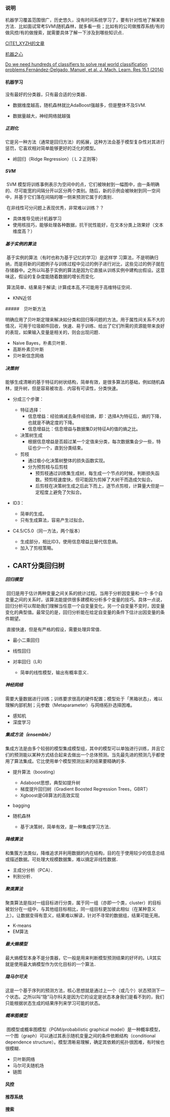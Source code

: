 ### 说明

机器学习覆盖范围很广，历史悠久，没有时间系统学习了，要有针对性地了解某些方法．比如面试常考SVM\随机森林，就多看一些；比如有的公司做推荐系统/有的做风控/有的做搜索，就需要具体了解一下涉及到哪些知识点．

[CITE1_XYZH的文章](https://www.zhihu.com/question/26726794/answer/151282052)

[机器之心](https://zhuanlan.zhihu.com/p/25327755)

[ Do we need hundreds of classifiers to solve real world classification problems.Fernández-Delgado, Manuel, et al. J. Mach. Learn. Res 15.1 (2014)]()



#### 机器学习

没有最好的分类器，只有最合适的分类器．

- 数据维度越高，随机森林就比AdaBoost强越多，但是整体不及SVM.

- 数据量越大，神经网络就越强

##### 正则化

​	它是另一种方法（通常是回归方法）的拓展，这种方法会基于模型复杂性对其进行惩罚，它喜欢相对简单能够更好的泛化的模型。

- 岭回归（Ridge Regression）（Ｌ２正则等）

##### SVM

​	SVM 模型将训练事例表示为空间中的点，它们被映射到一幅图中，由一条明确的、尽可能宽的间隔分开以区分两个类别。随后，新的示例会被映射到同一空间中，并基于它们落在间隔的哪一侧来预测它属于的类别．

​	在非线性可分问题上表现优秀，非常难以训练？？

- 具体推导见统计机器学习
- 使用核技巧，能够处理各种数据，抗干扰性能好，在文本分类上效果好（文本维度高？）

##### 基于实例的算法

​	基于实例的算法（有时也称为基于记忆的学习）是这样学 习算法，不是明确归纳，而是将新的问题例子与训练过程中见过的例子进行对比，这些见过的例子就在存储器中。之所以叫基于实例的算法是因为它直接从训练实例中建构出假设。这意味这，假设的复杂度能随着数据的增长而变化.

​	算法简单、结果易于解读; 计算成本高,不可能用于高维特征空间．

- KNN近邻

#####　贝叶斯方法

​	明确应用了贝叶斯定理来解决如分类和回归等问题的方法。用于属性间关系不大的情况，可用于垃圾邮件回收，快速、易于训练、给出了它们所需的资源能带来良好的表现，如果输入变量是相关的，则会出现问题．

- Naive Bayes，朴素贝叶斯．
- 高斯朴素贝叶斯
- 贝叶斯信念网络

##### 决策树

​	能够生成清晰的基于特征的树状结构，简单有效，是很多算法的基础，例如随机森林，提升树，但是容易被攻击．内容有可读性，分类快速。

- 分成三个步骤：
  - 特征选择：
    - 信息增益：经验熵减去条件经验熵，即：选择A为特征后，熵的下降，也就是不确定度的下降。
    - 信息增益比：信息增益与数据集D对特征A的值的熵之比。
  - 决策树生成
    - 根据信息增益是否超过某一个定值来分类，每次数据集会少一些，特征也少一个，直到分类结束。
  - 剪枝
    - 通过极小化决策树整体的损失函数实现。
    - 分为预剪枝与后剪枝
      - 预剪枝通过训练集生成树，每生成一个节点的时候，判断损失函数。预剪枝速度快，但可能因为剪掉了大树干而造成欠拟合。
      - 后剪枝在决策树生成之后此下而上，逐节点剪枝，计算量大但是一定程度上避免了欠拟合。

- ID3：
  - 简单的生成。
  - 只有生成算法，容易产生过拟合。
- C4.5/C5.0（同一方法，两个版本）
  - 生成部分，相比ID3，使用信息增益比替代信息熵。
  - 加入了剪枝策略。
- CART分类回归树
  - 

##### 回归模型

​	回归是用于估计两种变量之间关系的统计过程。当用于分析因变量和一个 多个自变量之间的关系时，该算法能提供很多建模和分析多个变量的技巧。具体一点说，回归分析可以帮助我们理解当任意一个自变量变化，另一个自变量不变时，因变量变化的典型值。最常见的是，回归分析能在给定自变量的条件下估计出因变量的条件期望。

​	直接快速，但是有严格的假设，需要处理异常值．

- 最小二乘回归
- 线性回归

- 对率回归（LR）
  - 简单的线性模型，输出有概率意义．

##### 神经网络

​	需要大量数据进行训练；训练要求很高的硬件配置；模型处于「黑箱状态」，难以理解内部机制；元参数（Metaparameter）与网络拓扑选择困难。

- 感知机
- 深度学习

##### 集成方法（ensemble）

​	集成方法是由多个较弱的模型集成模型组，其中的模型可以单独进行训练，并且它们的预测能以某种方式结合起来去做出一个总体预测。当先最先进的预测几乎都使用了算法集成。它比使用单个模型预测出来的结果要精确的多.

- 提升算法（boosting）
  - Adaboost思想，典型如提升树
  - 梯度提升回归树（Gradient Boosted Regression Trees，GBRT）
  - Xgboost是GB算法的高效实现
- bagging

- 随机森林
  - 基于决策树，简单有效，是一种集成学习方法．

##### 降维算法

​	和集簇方法类似，降维追求并利用数据的内在结构，目的在于使用较少的信息总结或描述数据。可处理大规模数据集，难以搞定非线性数据．

- 主成分分析（PCA）．
- 判别分析．

##### 聚类算法

​	聚类算法是指对一组目标进行分类，属于同一组（亦即一个类，cluster）的目标被划分在一组中，与其他组目标相比，同一组目标更加彼此相似（在某种意义上）。让数据变得有意义，结果难以解读，针对不寻常的数据组，结果可能无用。

- K-means
- EM算法

##### 最大熵模型

​	最大熵模型本身不是分类器，它一般是用来判断模型预测结果的好坏的。LR其实就是使用最大熵模型作为优化目标的一个算法．

##### 隐马尔可夫

​	这是一个基于序列的预测方法，核心思想就是通过上一个（或几个）状态预测下一个状态。之所以叫“隐”马尔科夫是因为它的设定是状态本身我们是看不到的，我们只能根据状态生成的结果序列来学习可能的状态。

##### 概率图模型

​	图模型或概率图模型（PGM/probabilistic graphical model）是一种概率模型，一个图（graph）可以通过其表示随机变量之间的条件依赖结构（conditional dependence structure）。模型清晰易理解，确定其依赖的拓扑很困难，有时候也很模糊．

- 贝叶斯网络
- 马尔可夫随机场
- 链图





#### 风控

#### 推荐系统

#### 搜索


